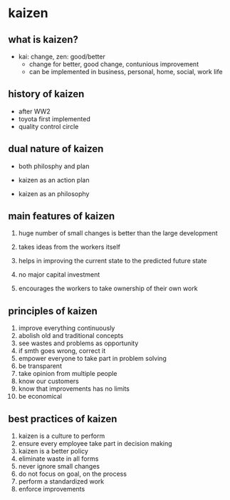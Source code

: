 # kaizen


## what is kaizen?

- kai: change, zen: good/better
  - change for better, good change, contunious improvement
  - can be implemented in business, personal, home, social, work life

## history of kaizen

- after WW2
- toyota first implemented
- quality control circle

## dual nature of kaizen

- both philosphy and plan

- kaizen as an action plan
- kaizen as an philosophy

## main features of kaizen

1. huge number of small changes is better than the large development

2. takes ideas from the workers itself

3. helps in improving the current state to the predicted future state

4. no major capital investment

5. encourages the workers to take ownership of their own work

## principles of kaizen

1. improve everything continuously
2. abolish old and traditional concepts
3. see wastes and problems as opportunity
4. if smth goes wrong, correct it
5. empower everyone to take part in problem solving
6. be transparent
7. take opinion from multiple people
8. know our customers
9. know that improvements has no limits
10. be economical


## best practices of kaizen

1. kaizen is a culture to perform
2. ensure every employee take part in decision making
3. kaizen is a better policy
4. eliminate waste in all forms
5. never ignore small changes
6. do not focus on goal, on the process
7. perform a standardized work
8. enforce improvements

